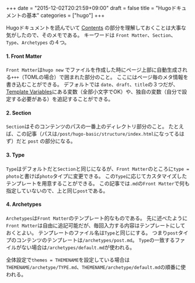 +++
date = "2015-12-02T20:21:59+09:00"
draft = false
title = "Hugoドキュメントの基本"
categories = ["hugo"]
+++

Hugoドキュメントを読んでいて [Contents](http://gohugo.io/content/organization/ ) の部分を理解しておくことは大事な気がしたので、そのメモである。
キーワードは `Front Matter`、`Section`、`Type`、`Archetypes` の４つ。

#### 1. Front Matter

`Front Matter`は`hugo new` でファイルを作成した時にページ上部に自動生成される`+++`（TOMLの場合）で囲まれた部分のこと。
ここにはページ毎のメタ情報を書き込むことができる。
デフォルトでは `date`、`draft`、`title`の３つだが、[Template Variables](http://gohugo.io/templates/variables/)にある変数（全部小文字でOK）や、独自の変数（自分で設定する必要がある）を追記することができる。

#### 2. Section
`Section`はそのコンテンツのパスの一番上のディレクトリ部分のこと。
たとえば、この記事（パスは`/post/hugo-basic/structure/index.html`になってるはず）だと `post` の部分になる。

#### 3. Type
`Type`はデフォルトだと`Section`と同じになるが、`Front Matter`のところに`type = photo`と書けば`photo`タイプに変更できる。
この`Type`に応じてカスタマイズしたテンプレートを用意することができる。
この記事では`.md`の`Front Matter`で何も指定していないので、上と同じ`post`である。

#### 4. Archetypes

`Archetypes`は`Front Matter`のテンプレート的なものである。
先に述べたように`Front Matter`は自由に追記可能だが、毎回入力する内容はテンプレートにしておくとよい。
テンプレートのファイル名は`Type`と同じにする。
つまり`post`タイプのコンテンツのテンプレートは`/archetypes/post.md`。
`Type`の一致するファイルがない場合は`/archetypes/default.md`が使われる。

全体設定で`themes = THEMENAME`を設定している場合は`THEMENAME/archetype/TYPE.md`、`THEMENAME/archetype/default.md`の順番に使われる。
